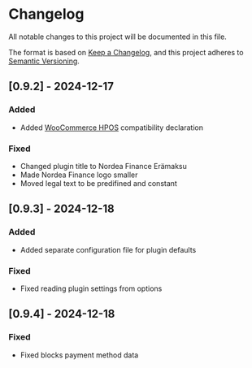# Changelog
All notable changes to this project will be documented in this file.

The format is based on [Keep a Changelog](https://keepachangelog.com/en/1.0.0/),
and this project adheres to [Semantic Versioning](https://semver.org/spec/v2.0.0.html).

## [0.9.2] - 2024-12-17
### Added
- Added [WooCommerce HPOS](https://woocommerce.com/document/high-performance-order-storage/) compatibility declaration
### Fixed
- Changed plugin title to Nordea Finance Erämaksu
- Made Nordea Finance logo smaller
- Moved legal text to be predifined and constant

## [0.9.3] - 2024-12-18
### Added
- Added separate configuration file for plugin defaults
### Fixed
- Fixed reading plugin settings from options

## [0.9.4] - 2024-12-18
### Fixed
- Fixed blocks payment method data